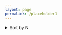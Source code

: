 ```yaml
---
layout: page
permalink: /placeholder1
---
```


<details>
<summary>Sort by N</summary>

<details>
    <summary> N = 1000</summary>
    
    <details>
    <summary>Sort by r0</summary>


     <details>
        <summary> N = 1000, r0 = 1.2 </summary>


          <details>
            <summary>N = 1000, r0 = 1.2, r1 = 0.0</summary>
            even more text
          </details>
          <details>
            <summary>N = 1000, r0 = 1.2, r1 = 0.1 </summary>
            even more text
          </details>
          <details>
            <summary>N = 1000, r0 = 1.2, r1 = 0.5 </summary>
            even more text
           </details>
       </details>

     <details>
        <summary>N = 1000, r0 = 5.7 </summary>


          <details>
            <summary>N = 1000, r0 = 5.7, r1 = 0.0</summary>
            even more text
          </details>
          <details>
            <summary>N = 1000, r0 = 5.7, r1 = 0.1 </summary>
            even more text
          </details>
          <details>
            <summary>N = 1000, r0 = 5.7, r1 = 0.5 </summary>
            even more text
           </details>
       </details>

      <details>
        <summary>N = 1000, r0 = 11.4 </summary>


          <details>
            <summary>N = 1000, r0 = 11.4, r1 = 0.0</summary>
            even more text
          </details>
          <details>
            <summary>N = 1000, r0 = 11.4, r1 = 0.1 </summary>
            even more text
          </details>
          <details>
            <summary>N = 1000, r0 = 11.4, r1 = 0.5 </summary>
            even more text
           </details>
       </details>
    </details>
    </details>
</details>


<details>
<summary>Sort by r0</summary>
.
+ <details>
    <summary>r0= 1.2</summary>
    .
    </details>
</details>

    teste
        <p float="left">

        <img src="{{ site.baseurl }}/images/N1000L80rzero1.2r10.0rtheta0.1.png"  style="width: 300px;"/>

       <img src="{{ site.baseurl }}/images/N1000L80rzero1.2r10.0rtheta0.1.png"  style="width: 300px;"/>

      </p>
           <p align = "center">
      Fig.1 - 4K Mountains Wallpaper
      </p>
     
